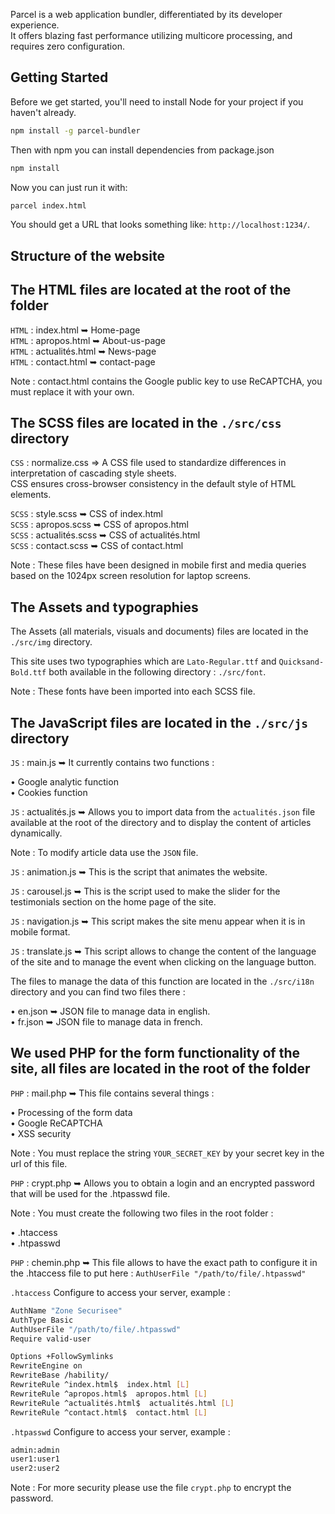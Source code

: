 Parcel is a web application bundler, differentiated by its developer experience.<br />
It offers blazing fast performance utilizing multicore processing, and requires zero configuration.

## Getting Started

Before we get started, you'll need to install Node for your project if you haven't already.

```sh
npm install -g parcel-bundler
```

Then with npm you can install dependencies from package.json

```sh
npm install
```

Now you can just run it with:

```sh
parcel index.html
```

You should get a URL that looks something like: `http://localhost:1234/`.</br>

## Structure of the website</br>

## The HTML files are located at the root of the folder</br>

`HTML` : index.html ➥ Home-page</br>
`HTML` : apropos.html ➥ About-us-page</br>
`HTML` : actualités.html ➥ News-page</br>
`HTML` : contact.html ➥ contact-page</br>

Note : contact.html contains the Google public key to use ReCAPTCHA, you must replace it with your own.</br>

## The SCSS files are located in the `./src/css` directory</br>

`CSS` : normalize.css => A CSS file used to standardize differences in interpretation of cascading style sheets.</br>
        CSS ensures cross-browser consistency in the default style of HTML elements.</br>

`SCSS` : style.scss ➥ CSS of index.html</br>
`SCSS` : apropos.scss ➥ CSS of apropos.html</br>
`SCSS` : actualités.scss ➥ CSS of actualités.html</br>
`SCSS` : contact.scss ➥ CSS of contact.html</br>

Note : These files have been designed in mobile first and media queries based on the 1024px screen resolution for laptop screens.</br>

## The Assets and typographies<br>

The Assets (all materials, visuals and documents) files are located in the `./src/img` directory.</br>

This site uses two typographies which are `Lato-Regular.ttf` and `Quicksand-Bold.ttf` both available in the following directory : `./src/font`.</br>

Note : These fonts have been imported into each SCSS file.</br>

## The JavaScript files are located in the `./src/js` directory</br>

`JS` : main.js ➥ It currently contains two functions :</br>

• Google analytic function</br>
• Cookies function</br>

`JS` : actualités.js ➥ Allows you to import data from the `actualités.json` file available at the root of the directory and to display the content of articles dynamically.</br>

Note : To modify article data use the `JSON` file.</br>

`JS` : animation.js ➥ This is the script that animates the website.</br>

`JS` : carousel.js ➥ This is the script used to make the slider for the testimonials section on the home page of the site.</br>

`JS` : navigation.js ➥ This script makes the site menu appear when it is in mobile format.</br>

`JS` : translate.js ➥ This script allows to change the content of the language of the site and to manage the event when clicking on the language button.</br>

The files to manage the data of this function are located in the `./src/i18n` directory and you can find two files there :</br>

• en.json ➥ JSON file to manage data in english.</br>
• fr.json ➥ JSON file to manage data in french.</br>

## We used PHP for the form functionality of the site, all files are located in the root of the folder</br>

`PHP` : mail.php ➥ This file contains several things :</br>

• Processing of the form data</br>
• Google ReCAPTCHA</br>
• XSS security</br>

Note : You must replace the string `YOUR_SECRET_KEY` by your secret key in the url of this file.</br>

`PHP` : crypt.php ➥ Allows you to obtain a login and an encrypted password that will be used for the .htpasswd file.</br>

Note : You must create the following two files in the root folder :</br>

• .htaccess</br>
• .htpasswd</br>

`PHP` : chemin.php ➥ This file allows to have the exact path to configure it in the .htaccess file to put here : `AuthUserFile "/path/to/file/.htpasswd"`</br>

`.htaccess` Configure to access your server, example :

```sh
AuthName "Zone Securisee"
AuthType Basic
AuthUserFile "/path/to/file/.htpasswd"
Require valid-user

Options +FollowSymlinks
RewriteEngine on
RewriteBase /hability/
RewriteRule ^index.html$  index.html [L]
RewriteRule ^apropos.html$  apropos.html [L]
RewriteRule ^actualités.html$  actualités.html [L]
RewriteRule ^contact.html$  contact.html [L]
```
`.htpasswd` Configure to access your server, example :<br>

```sh
admin:admin
user1:user1
user2:user2
```

Note : For more security please use the file `crypt.php` to encrypt the password.
